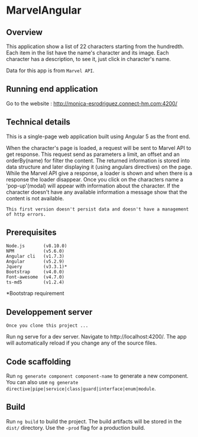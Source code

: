# MarvelAngular


## Overview

This application show a list of 22 characters starting from the hundredth. Each item in the list have the name's character and its
image.
Each character has a description, to see it, just click in character's name.

Data for this app is from ```Marvel API```.

## Running end application

Go to the website : http://monica-esrodriguez.connect-hm.com:4200/

## Technical details

This is a single-page web application built using Angular 5 as the front end. 

When the character's page is loaded, a request will be sent to Marvel API to get response. This request send as parameters a limit,
an offset and an orderBy(name) for filter the content. The returned information is stored into data structure and later displaying it (using angulars directives) 
on the page.
While the Marvel API give a response, a loader is shown and when there is a response the loader disappear.
Once you click on the characters name a 'pop-up'(modal) will appear with information about the character.
If the character doesn't have any available information a message show that the content is not available. 

```This first version doesn't persist data and doesn't have a management of http errors.```

## Prerequisites
```
Node.js       (v8.10.0) 
NPM           (v5.6.0)
Angular cli   (v1.7.3)
Angular       (v5.2.9)
Jquery        (v3.3.1)*
Bootstrap     (v4.0.0)
Font-awesome  (v4.7.0)
ts-md5        (v1.2.4)
```
*Bootstrap requirement

## Developpement server

```Once you clone this project ...```

Run ng serve for a dev server. Navigate to http://localhost:4200/. The app will automatically reload if you change any of the source files.

## Code scaffolding

Run `ng generate component component-name` to generate a new component. You can also use `ng generate directive|pipe|service|class|guard|interface|enum|module`.

## Build

Run `ng build` to build the project. The build artifacts will be stored in the `dist/` directory. Use the `-prod` flag for a production build.
